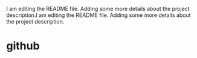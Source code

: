 I am editing the README file. Adding some more details about the project description.I am editing the README file. Adding some more details about the project description.
# github
